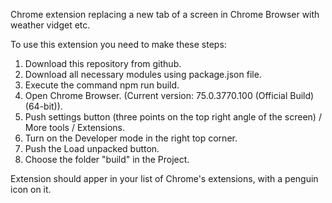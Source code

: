 Chrome extension replacing a new tab of a screen in Chrome Browser with weather vidget etc.

To use this extension you need to make these steps:

1) Download this repository from github.
2) Download all necessary modules using package.json file.
3) Execute the command npm run build. 
4) Open Chrome Browser. (Current version: 75.0.3770.100 (Official Build) (64-bit)).
5) Push settings button (three points on the top right angle of the screen) / More tools / Extensions.
6) Turn on the Developer mode in the right top corner.
7) Push the Load unpacked button.
8) Choose the folder "build" in the Project.

Extension should apper in your list of Chrome's extensions, with a penguin icon on it.